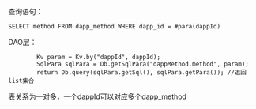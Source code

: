 查询语句：

```
SELECT method FROM dapp_method WHERE dapp_id = #para(dappId)
```

DAO层：

```
        Kv param = Kv.by("dappId", dappId);
        SqlPara sqlPara = Db.getSqlPara("dappMethod.method", param);
        return Db.query(sqlPara.getSql(), sqlPara.getPara()); //返回list集合
```

表关系为一对多，一个dappId可以对应多个dapp\_method

